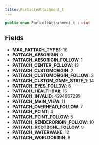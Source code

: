 ```yaml
---
title: ParticleAttachment_t
---
```


```csharp
public enum ParticleAttachment_t : uint
```

## Fields

- **MAX_PATTACH_TYPES**: 16
- **PATTACH_ABSORIGIN**: 0
- **PATTACH_ABSORIGIN_FOLLOW**: 1
- **PATTACH_CENTER_FOLLOW**: 13
- **PATTACH_CUSTOMORIGIN**: 2
- **PATTACH_CUSTOMORIGIN_FOLLOW**: 3
- **PATTACH_CUSTOM_GAME_STATE_1**: 14
- **PATTACH_EYES_FOLLOW**: 6
- **PATTACH_HEALTHBAR**: 15
- **PATTACH_INVALID**: 4294967295
- **PATTACH_MAIN_VIEW**: 11
- **PATTACH_OVERHEAD_FOLLOW**: 7
- **PATTACH_POINT**: 4
- **PATTACH_POINT_FOLLOW**: 5
- **PATTACH_RENDERORIGIN_FOLLOW**: 10
- **PATTACH_ROOTBONE_FOLLOW**: 9
- **PATTACH_WATERWAKE**: 12
- **PATTACH_WORLDORIGIN**: 8

